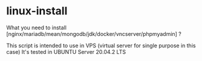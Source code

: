 # linux-install

What you need to install [nginx/mariadb/mean/mongodb/jdk/docker/vncserver/phpmyadmin] ?

This script is intended to use in VPS (virtual server for single purpose in this case)
It's tested in UBUNTU Server 20.04.2 LTS
